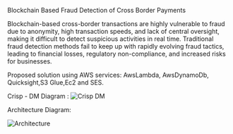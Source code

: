Blockchain Based Fraud Detection of Cross Border Payments

Blockchain-based cross-border transactions are highly vulnerable to fraud due to anonymity, high transaction speeds, and lack of central oversight, making it difficult to detect suspicious activities in real time. Traditional fraud detection methods fail to keep up with rapidly evolving fraud tactics, leading to financial losses, regulatory non-compliance, and increased risks for businesses.

Proposed solution using AWS services:
AwsLambda, AwsDynamoDb, Quicksight,S3 Glue,Ec2 and SES.

Crisp - DM Diagram :
![Crisp DM](https://github.com/user-attachments/assets/c745e3dc-97a8-4237-bef9-d9b5e35b8697)

Architecture Diagram:

![Architecture](https://github.com/user-attachments/assets/53db7a2e-62d7-4c0d-8e57-ed9a015ee994)

